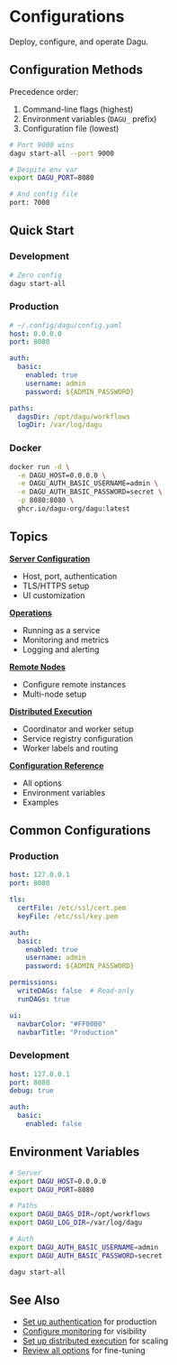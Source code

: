 # Configurations

Deploy, configure, and operate Dagu.

## Configuration Methods

Precedence order:
1. Command-line flags (highest)
2. Environment variables (`DAGU_` prefix)
3. Configuration file (lowest)

```bash
# Port 9000 wins
dagu start-all --port 9000

# Despite env var
export DAGU_PORT=8080

# And config file
port: 7000
```

## Quick Start

### Development
```bash
# Zero config
dagu start-all
```

### Production
```yaml
# ~/.config/dagu/config.yaml
host: 0.0.0.0
port: 8080

auth:
  basic:
    enabled: true
    username: admin
    password: ${ADMIN_PASSWORD}

paths:
  dagsDir: /opt/dagu/workflows
  logDir: /var/log/dagu
```

### Docker
```bash
docker run -d \
  -e DAGU_HOST=0.0.0.0 \
  -e DAGU_AUTH_BASIC_USERNAME=admin \
  -e DAGU_AUTH_BASIC_PASSWORD=secret \
  -p 8080:8080 \
  ghcr.io/dagu-org/dagu:latest
```

## Topics

**[Server Configuration](/configurations/server)**
- Host, port, authentication
- TLS/HTTPS setup
- UI customization

**[Operations](/configurations/operations)**
- Running as a service
- Monitoring and metrics
- Logging and alerting

**[Remote Nodes](/configurations/remote-nodes)**
- Configure remote instances
- Multi-node setup

**[Distributed Execution](/features/distributed-execution)**
- Coordinator and worker setup
- Service registry configuration
- Worker labels and routing

**[Configuration Reference](/configurations/reference)**
- All options
- Environment variables
- Examples

## Common Configurations

### Production
```yaml
host: 127.0.0.1
port: 8080

tls:
  certFile: /etc/ssl/cert.pem
  keyFile: /etc/ssl/key.pem

auth:
  basic:
    enabled: true
    username: admin
    password: ${ADMIN_PASSWORD}

permissions:
  writeDAGs: false  # Read-only
  runDAGs: true

ui:
  navbarColor: "#FF0000"
  navbarTitle: "Production"
```

### Development
```yaml
host: 127.0.0.1
port: 8080
debug: true

auth:
  basic:
    enabled: false
```

## Environment Variables

```bash
# Server
export DAGU_HOST=0.0.0.0
export DAGU_PORT=8080

# Paths
export DAGU_DAGS_DIR=/opt/workflows
export DAGU_LOG_DIR=/var/log/dagu

# Auth
export DAGU_AUTH_BASIC_USERNAME=admin
export DAGU_AUTH_BASIC_PASSWORD=secret

dagu start-all
```

## See Also

- [Set up authentication](/configurations/server#authentication) for production
- [Configure monitoring](/configurations/operations#monitoring) for visibility
- [Set up distributed execution](/features/distributed-execution) for scaling
- [Review all options](/configurations/reference) for fine-tuning
